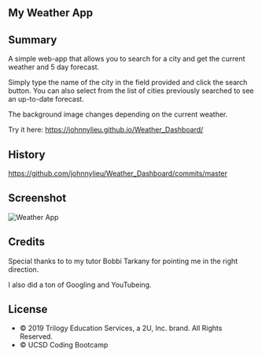 ## My Weather App

## Summary

A simple web-app that allows you to search for a city and get the current weather and 5 day forecast.

Simply type the name of the city in the field provided and click the search button.
You can also select from the list of cities previously searched to see an up-to-date forecast.

The background image changes depending on the current weather.

Try it here: https://johnnylieu.github.io/Weather_Dashboard/

## History

https://github.com/johnnylieu/Weather_Dashboard/commits/master

## Screenshot

![Weather App](screenshot.bmp)

## Credits
Special thanks to to my tutor Bobbi Tarkany for pointing me in the right direction.

I also did a ton of Googling and YouTubeing.

## License
 
* © 2019 Trilogy Education Services, a 2U, Inc. brand. All Rights Reserved.
* © UCSD Coding Bootcamp
